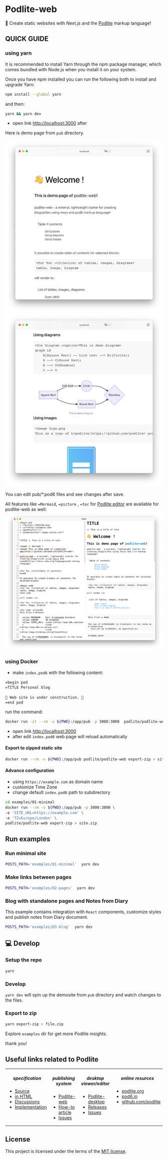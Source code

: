 # Podlite-web

📖 Create static websites with Next.js and the [Podlite](https://podlite.org/) markup language!

## QUICK GUIDE

### using yarn

It is recommended to install Yarn through the npm package manager, which comes bundled with Node.js when you install it on your system.

Once you have npm installed you can run the following both to install and upgrade Yarn:

```sh
npm install --global yarn
```

and then:

```sh
yarn && yarn dev
```

- open link [http://localhost:3000](http://localhost:3000) after

Here is demo page from `pub` directory.

![Podlite-Web demo page Screenshot](./assets/demopage1.png)
![Podlite-Web demo page Screenshot](./assets/demopage2.png)

You can edit pub/\*.pod6 files and see changes after save.

All features like `=Mermaid`, `=picture` , `=toc` for [Podlite editor](https://github.com/podlite/podlite-desktop) are available for podlite-web as well:
![Podlite editor Screenshot](./assets/podlite-editor.png)

### using Docker

- make `index.pod6` with the following content:

```
=begin pod
=TITLE Personal blog

🚧 Web site is under construction. 🚧
=end pod
```

run the command:

```sh
docker run -it --rm -v ${PWD}:/app/pub -p 3000:3000  podlite/podlite-web dev
```

- open link [http://localhost:3000](http://localhost:3000)
- after edit `index.pod6` web page will reload automatically

#### Export to zipped static site

```sh
docker run --rm -v ${PWD}:/app/pub podlite/podlite-web export-zip > site.zip
```

#### Advance configuration

- using `https://example.com` as domain name
- customize Time Zone
- change default `index.pod6` path to subdirectory

```sh
cd examples/01-minimal
docker run --rm -v ${PWD}:/app/pub -p 3000:3000 \
-e 'SITE_URL=https://example.com' \
-e 'TZ=Europe/London' \
podlite/podlite-web export-zip > site.zip
```

## Run examples

### Run minimal site

```sh
POSTS_PATH='examples/01-minimal'  yarn dev
```

### Make links between pages

```sh
POSTS_PATH='examples/02-pages'  yarn dev
```

### Blog with standalone pages and Notes from Diary

This example contains integration with `React` components, customize styles and publish notes from Diary document.

```sh
POSTS_PATH='examples/03-blog'  yarn dev
```

## 💻 Develop

### Setup the repo

```sh
yarn
```

### Develop

`yarn dev` will spin up the demosite from `pub` directory and watch changes to the files.

### Export to zip

```sh
yarn export-zip > file.zip
```

Explore `examples` dir for get more Podlite insights.

thank you!

## Useful links related to Podlite

<div align="center">
<table border=0><tr><td valign=top><div align="center">

##### specification

</div>

* [Source](https://github.com/podlite/podlite-specs)
* [in HTML](https://podlite.org/specification)
* [Discussions](https://github.com/podlite/podlite-specs/discussions)
* [Implementation](https://github.com/podlite/podlite)

</td><td valign=top><div align="center">

##### publishing system

</div>

* [Podlite-web](https://github.com/podlite/podlite-web)
* [How-to article](https://zahatski.com/2022/8/23/1/start-you-own-blog-site-with-podlite-for-web)
* [Issues](https://github.com/podlite/podlite-specs/issues)

</td><td valign=top><div align="center">
  
##### desktop viewer/editor

</div>

* [Podlite-desktop](https://github.com/podlite/podlite-desktop)
* [Releases](https://github.com/podlite/podlite-desktop/releases)
* [Issues](https://github.com/podlite/podlite-desktop/issues)

</td><td valign=top><div align="center">

##### online resurces 

 </div>


* [podlite.org](https://podlite.org)
* [pod6.in](https://pod6.in/)
* [github.com/podlite](https://github.com/podlite/)

</td></tr></table>
</div>


## License

This project is licensed under the terms of the
[MIT license](/LICENSE).
